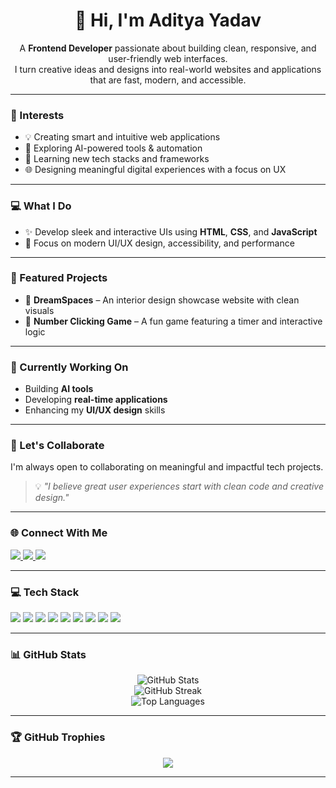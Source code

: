 <h1 align="center">👋 Hi, I'm Aditya Yadav</h1>

<p align="center">
  A <b>Frontend Developer</b> passionate about building clean, responsive, and user-friendly web interfaces.<br>
  I turn creative ideas and designs into real-world websites and applications that are fast, modern, and accessible.
</p>

---

### 🚀 Interests
- 💡 Creating smart and intuitive web applications  
- 🤖 Exploring AI-powered tools & automation  
- 🧠 Learning new tech stacks and frameworks  
- 🌐 Designing meaningful digital experiences with a focus on UX  

---

### 💻 What I Do
- ✨ Develop sleek and interactive UIs using **HTML**, **CSS**, and **JavaScript**  
- 🎨 Focus on modern UI/UX design, accessibility, and performance  

---

### 🌟 Featured Projects
- 🔹 **DreamSpaces** – An interior design showcase website with clean visuals  
- 🔹 **Number Clicking Game** – A fun game featuring a timer and interactive logic  

---

### 🌱 Currently Working On
- Building **AI tools**  
- Developing **real-time applications**  
- Enhancing my **UI/UX design** skills  

---

### 🤝 Let's Collaborate
I'm always open to collaborating on meaningful and impactful tech projects.

> 💡 _"I believe great user experiences start with clean code and creative design."_

---

### 🌐 Connect With Me
<p align="left">
  <a href="https://instagram.com/y.aditya117" target="_blank">
    <img src="https://img.shields.io/badge/Instagram-%23E4405F.svg?logo=Instagram&logoColor=white" />
  </a>
  <a href="https://linkedin.com/in/aditya-yadav117" target="_blank">
    <img src="https://img.shields.io/badge/LinkedIn-%230077B5.svg?logo=linkedin&logoColor=white" />
  </a>
  <a href="mailto:iamaditya1176@gmail.com">
    <img src="https://img.shields.io/badge/Email-D14836?logo=gmail&logoColor=white" />
  </a>
</p>

---

### 💻 Tech Stack
<p align="left">
  <img src="https://img.shields.io/badge/html5-%23E34F26.svg?style=for-the-badge&logo=html5&logoColor=white" />
  <img src="https://img.shields.io/badge/css3-%231572B6.svg?style=for-the-badge&logo=css3&logoColor=white" />
  <img src="https://img.shields.io/badge/javascript-%23323330.svg?style=for-the-badge&logo=javascript&logoColor=%23F7DF1E" />
  <img src="https://img.shields.io/badge/c-%2300599C.svg?style=for-the-badge&logo=c&logoColor=white" />
  <img src="https://img.shields.io/badge/c++-%2300599C.svg?style=for-the-badge&logo=c%2B%2B&logoColor=white" />
  <img src="https://img.shields.io/badge/python-3670A0?style=for-the-badge&logo=python&logoColor=ffdd54" />
  <img src="https://img.shields.io/badge/Figma-%23F24E1E.svg?style=for-the-badge&logo=figma&logoColor=white" />
  <img src="https://img.shields.io/badge/Inkscape-e0e0e0?style=for-the-badge&logo=inkscape&logoColor=080A13" />
  <img src="https://img.shields.io/badge/Notion-%23000000.svg?style=for-the-badge&logo=notion&logoColor=white" />
</p>

---

### 📊 GitHub Stats
<p align="center">
  <img src="https://github-readme-stats.vercel.app/api?username=aditya-yadav1176&theme=tokyonight&hide_border=false&include_all_commits=true&count_private=false" alt="GitHub Stats" />
  <br>
  <img src="https://nirzak-streak-stats.vercel.app/?user=aditya-yadav1176&theme=tokyonight&hide_border=false" alt="GitHub Streak" />
  <br>
  <img src="https://github-readme-stats.vercel.app/api/top-langs/?username=aditya-yadav1176&theme=tokyonight&hide_border=false&layout=compact" alt="Top Languages" />
</p>

---

### 🏆 GitHub Trophies
<p align="center">
  <img src="https://github-profile-trophy.vercel.app/?username=aditya-yadav1176&theme=tokyonight&no-frame=false&no-bg=true&margin-w=4" />
</p>

---
